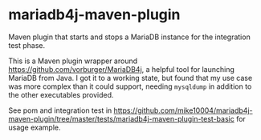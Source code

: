 # mariadb4j-maven-plugin
Maven plugin that starts and stops a MariaDB instance for the integration test phase.

This is a Maven plugin wrapper around https://github.com/vorburger/MariaDB4j, a 
helpful tool for launching MariaDB from Java. I got it to a working state, but 
found that my use case was more complex than it could support, needing `mysqldump`
in addition to the other executables provided.

See pom and integration test in https://github.com/mike10004/mariadb4j-maven-plugin/tree/master/tests/mariadb4j-maven-plugin-test-basic for usage example.
